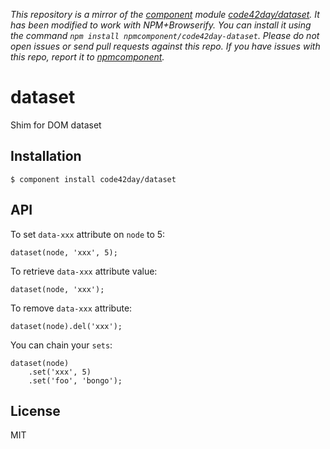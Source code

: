 *This repository is a mirror of the [component](http://component.io) module [code42day/dataset](http://github.com/code42day/dataset). It has been modified to work with NPM+Browserify. You can install it using the command `npm install npmcomponent/code42day-dataset`. Please do not open issues or send pull requests against this repo. If you have issues with this repo, report it to [npmcomponent](https://github.com/airportyh/npmcomponent).*

# dataset

  Shim for DOM dataset

## Installation

    $ component install code42day/dataset

## API

  To set `data-xxx` attribute on `node` to 5:

  	dataset(node, 'xxx', 5);

  To retrieve `data-xxx` attribute value:

    dataset(node, 'xxx');

  To remove `data-xxx` attribute:

    dataset(node).del('xxx');

  You can chain your `sets`:

  	dataset(node)
  		.set('xxx', 5)
  		.set('foo', 'bongo');

## License

  MIT
